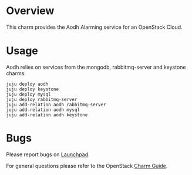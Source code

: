 # Overview

This charm provides the Aodh Alarming service for an OpenStack Cloud.

# Usage

Aodh relies on services from the mongodb, rabbitmq-server and keystone charms:

    juju deploy aodh
    juju deploy keystone
    juju deploy mysql
    juju deploy rabbitmq-server
    juju add-relation aodh rabbitmq-server
    juju add-relation aodh mysql
    juju add-relation aodh keystone

# Bugs

Please report bugs on [Launchpad](https://bugs.launchpad.net/charms/+source/aodh/+filebug).

For general questions please refer to the OpenStack [Charm Guide](https://github.com/openstack/charm-guide).
